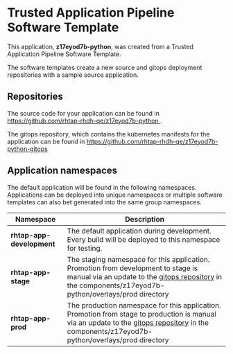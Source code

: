 # Trusted Application Pipeline Software Template

This application, **z17eyod7b-python**, was created from a Trusted Application Pipeline Software Template.

The software templates create a new source and gitops deployment repositories with a sample source application. 

## Repositories

The source code for your application can be found in [https://github.com/rhtap-rhdh-qe/z17eyod7b-python ](https://github.com/rhtap-rhdh-qe/z17eyod7b-python ).
 
The gitops repository, which contains the kubernetes manifests for the application can be found in 
[https://github.com/rhtap-rhdh-qe/z17eyod7b-python-gitops ](https://github.com/rhtap-rhdh-qe/z17eyod7b-python-gitops ) 

## Application namespaces 

The default application will be found in the following namespaces. Applications can be deployed into unique namespaces or multiple software templates can also bet generated into the same group namespaces.  

|  Namespace   |  Description   |  
| -------- | -------- |   
| **rhtap-app-development** | The default application during development. Every build will be deployed to this namespace for testing. | 
| **rhtap-app-stage** | The staging namespace for this application. Promotion from development to stage is manual via an update to the [gitops repository](https://github.com/rhtap-rhdh-qe/z17eyod7b-python-gitops ) in the components/z17eyod7b-python/overlays/prod directory |  
| **rhtap-app-prod** | The production namespace for this application. Promotion from stage to production is manual via an update to the [gitops repository](https://github.com/rhtap-rhdh-qe/z17eyod7b-python-gitops ) in the components/z17eyod7b-python/overlays/prod directory | 